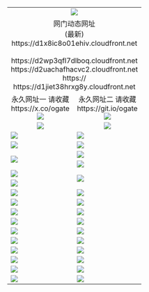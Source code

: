﻿<table>
  <tr></tr>
  <tr><td colspan=2 align=center><img src="https://d1x8ic8o01ehiv.cloudfront.net/Up/oGate.jpg" /></td></tr>
  <tr><td colspan=2 align=center>网门动态网址<br/>(最新)
<br>https://d1x8ic8o01ehiv.cloudfront.net
<br/>
<br>https://d2wp3qfl7dlboq.cloudfront.net
<br>https://d2uachafhacvc2.cloudfront.net
<br>https://
<br>https://d1jiet38hrxg8y.cloudfront.net
    </td>
  </tr>
  <tr>
    <td align=center>永久网址一 请收藏<br/>https://x.co/ogate<br><a href="https://d1x8ic8o01ehiv.cloudfront.net/Up/0WMGDL1.png"><img src="https://d1x8ic8o01ehiv.cloudfront.net/Up/0WMGD1.png" /></a></td>
    <td align=center>永久网址二 请收藏<br/>https://git.io/ogate<br><a href="https://d1x8ic8o01ehiv.cloudfront.net/Up/0WMGDL2.png"><img src="https://d1x8ic8o01ehiv.cloudfront.net/Up/0WMGD2.png" /></a></td>
  </tr>
  <tr>
    <td align=center><a href="https://d1x8ic8o01ehiv.cloudfront.net/?from=github"><img src="https://d1x8ic8o01ehiv.cloudfront.net/Up/0WMPG.jpg" /></a></td>
    <td align=center><a href="https://d1x8ic8o01ehiv.cloudfront.net/ogUP.aspx?name=0oGate.apk&from=github"><img src="https://d1x8ic8o01ehiv.cloudfront.net/Up/0WMAZ.jpg" /></a></td>
  </tr>
  <tr>
    <td><a href="https://d1x8ic8o01ehiv.cloudfront.net/oNote.aspx?id=oGate&from=github" target="_blank"><img src="https://d1x8ic8o01ehiv.cloudfront.net/Up/0WCYY.jpg" /></a></td>
    <td><a href="https://d1x8ic8o01ehiv.cloudfront.net/oNote.aspx?id=oNote&from=github" target="_blank"><img src="https://d1x8ic8o01ehiv.cloudfront.net/Up/0WZTT.jpg" /></a></td>
  </tr>
  <tr>
    <td><a href="https://d1x8ic8o01ehiv.cloudfront.net/ogDY.aspx?from=github" target="_blank"><img src="https://d1x8ic8o01ehiv.cloudfront.net/Up/DY.jpg"/></a></td>
    <td><a href="https://d1x8ic8o01ehiv.cloudfront.net/ogST.aspx?from=github" target="_blank"><img src="https://d1x8ic8o01ehiv.cloudfront.net/Up/ST.jpg"/></a></td>
  </tr>
  <tr>
    <td rowspan=2><a href="https://d1x8ic8o01ehiv.cloudfront.net/ogUP.aspx?name=WJ.mp4&from=github" target="_blank"><img src="https://d1x8ic8o01ehiv.cloudfront.net/Up/WJ.jpg" /></a></td>
    <td><a href="https://d1x8ic8o01ehiv.cloudfront.net/ogUP.aspx?name=DKC.mp4&count=17&from=github" target="_blank"><img src="https://d1x8ic8o01ehiv.cloudfront.net/Up/DKC.jpg" /></a></td> 
  </tr>
  <tr>
    <td><a href="https://d1x8ic8o01ehiv.cloudfront.net/ogUP.aspx?name=LRWS.mp4&count=6B:16,5A:10,5B:35,4A:14,4B:19,3A:10,3B:26,2A:16,2B:21,1A:23,1B:29&from=github" target="_blank"><img src="https://d1x8ic8o01ehiv.cloudfront.net/Up/LRWS.jpg" /></a></td>
  </tr>
  <tr>
    <td><a href="https://d1x8ic8o01ehiv.cloudfront.net/ogUP.aspx?name=JQR.mp4&count=2&from=github" target="_blank"><img src="https://d1x8ic8o01ehiv.cloudfront.net/Up/JQR.jpg" /></a></td>   
    <td rowspan=2><a href="https://d1x8ic8o01ehiv.cloudfront.net/ogUP.aspx?name=JP.mp4&count=9&from=github" target="_blank"><img src="https://d1x8ic8o01ehiv.cloudfront.net/Up/JP.jpg" /></td>
  </tr>
  <tr>
    <td><a href="https://d1x8ic8o01ehiv.cloudfront.net/ogUP.aspx?name=ZSJ.mp4&count=16&from=github" target="_blank"><img src="https://d1x8ic8o01ehiv.cloudfront.net/Up/ZSJ.jpg" /></a></td>
  </tr>
  <tr>
    <td><a href="https://d1x8ic8o01ehiv.cloudfront.net/ogUP.aspx?name=SSZJ.mp4&count=7&current=2&from=github" target="_blank"><img src="https://d1x8ic8o01ehiv.cloudfront.net/Up/SSZJ.jpg" /></a></td>
    <td><a href="https://d1x8ic8o01ehiv.cloudfront.net/ogUP.aspx?name=WH.mp4&from=github" target="_blank"><img src="https://d1x8ic8o01ehiv.cloudfront.net/Up/WH.jpg" /></a></td>
  </tr>
  <tr>
    <td><a href="https://d1x8ic8o01ehiv.cloudfront.net/ogUP.aspx?name=3XZM.mp4&from=github" target="_blank"><img src="https://d1x8ic8o01ehiv.cloudfront.net/Up/3XZM0.jpg" /></a></td>
    <td><a href="https://d1x8ic8o01ehiv.cloudfront.net/ogUP.aspx?name=TRHY.mp4&from=github" target="_blank"><img src="https://d1x8ic8o01ehiv.cloudfront.net/Up/TRHY.jpg" /></a></td>
  </tr>
  <tr>
    <td><a href="https://d1x8ic8o01ehiv.cloudfront.net/ogUP.aspx?name=4SQQ.mp4&count=06:14&current=06:14&from=github" target="_blank"><img src="https://d1x8ic8o01ehiv.cloudfront.net/Up/4SQQ0.jpg" /></a></td>
    <td><a href="https://d1x8ic8o01ehiv.cloudfront.net/ogUP.aspx?name=4SHQ.mp4&count=06:14&current=06:14&from=github" target="_blank"><img src="https://d1x8ic8o01ehiv.cloudfront.net/Up/4SHQ0.jpg" /></a></td>
  </tr>
  <tr>
    <td><a href="https://d1x8ic8o01ehiv.cloudfront.net/ogUP.aspx?name=4SZG.mp4&count=06:16&current=06:16&from=github" target="_blank"><img src="https://d1x8ic8o01ehiv.cloudfront.net/Up/4SZG0.jpg" /></a></td>
    <td><a href="https://d1x8ic8o01ehiv.cloudfront.net/ogUP.aspx?name=4SDJ.mp4&count=06:24&current=06:23&from=github" target="_blank"><img src="https://d1x8ic8o01ehiv.cloudfront.net/Up/4SDJ0.jpg" /></a></td>
  </tr>
  <tr>
    <td><a href="https://d1x8ic8o01ehiv.cloudfront.net/onUP.aspx?name=https://x.co/dtw99&from=github" target="_blank"><img src="https://d1x8ic8o01ehiv.cloudfront.net/Up/0DTW.jpg"/></a></td>
    <td><a href="https://d1x8ic8o01ehiv.cloudfront.net/onUP.aspx?name=https://d2ao90bsskjq20.cloudfront.net/acenter/&from=github" target="_blank"><img src="https://d1x8ic8o01ehiv.cloudfront.net/Up/0TDW.jpg" /></a></td>
  </tr>
  <tr>
    <td><a href="https://d1x8ic8o01ehiv.cloudfront.net/onUP.aspx?name=https://d3qz7yth5i2rae.cloudfront.net/gb/nsc413.htm&from=github" target="_blank"><img src="https://d1x8ic8o01ehiv.cloudfront.net/Up/0DJY.jpg" /></a></td>
    <td><a href="https://d1x8ic8o01ehiv.cloudfront.net/onUP.aspx?name=https://dgocdxv5343dc.cloudfront.net/xtr/gb/prog204.html&from=github" target="_blank"><img src="https://d1x8ic8o01ehiv.cloudfront.net/Up/0XTR.jpg" /></a></td>
  </tr>
  <tr>
    <td><a href="https://d1x8ic8o01ehiv.cloudfront.net/onUP.aspx?name=https://d7203y8eitivv.cloudfront.net&from=github" target="_blank"><img src="https://d1x8ic8o01ehiv.cloudfront.net/Up/0MHW.jpg" /></a></td>
    <td><a href="https://d1x8ic8o01ehiv.cloudfront.net/onUP.aspx?name=https://d38z1xzg5vtneh.cloudfront.net&from=github" target="_blank"><img src="https://d1x8ic8o01ehiv.cloudfront.net/Up/0ZJW.jpg" /></a></td>
  </tr>
  <tr>
    <td><a href="https://d1x8ic8o01ehiv.cloudfront.net/ogUP.aspx?name=FG.zip&from=github" target="_blank"><img src="https://d1x8ic8o01ehiv.cloudfront.net/Up/FG.jpg" /></a></td>
    <td><a href="https://d1x8ic8o01ehiv.cloudfront.net/ogUP.aspx?name=FGA.apk&from=github" target="_blank"><img src="https://d1x8ic8o01ehiv.cloudfront.net/Up/FGA.jpg" /></a></td>
  </tr>
  <tr>
    <td><a href="https://d1x8ic8o01ehiv.cloudfront.net/ogUP.aspx?name=U.zip&from=github" target="_blank"><img src="https://d1x8ic8o01ehiv.cloudfront.net/Up/U.jpg" /></a></td>
    <td><a href="https://d1x8ic8o01ehiv.cloudfront.net/ogUP.aspx?name=UA.apk&from=github" target="_blank"><img src="https://d1x8ic8o01ehiv.cloudfront.net/Up/UA.jpg" /></a></td>
  </tr>
  <tr>
    <td><a href="https://d1x8ic8o01ehiv.cloudfront.net/ogUP.aspx?name=0iPPOTV.zip&from=github" target="_blank"><img src="https://d1x8ic8o01ehiv.cloudfront.net/Up/0iPPOTV.jpg" /></a></td>
    <td><a href="https://d1x8ic8o01ehiv.cloudfront.net/ogUP.aspx?name=0iNTD.apk&from=github" target="_blank"><img src="https://d1x8ic8o01ehiv.cloudfront.net/Up/0iNTD.jpg" /></a></td>
  </tr>
</table>
